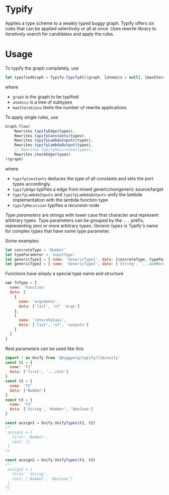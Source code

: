 # Typify
Applies a type scheme to a weakly typed buggy graph.
Typify offers six rules that can be applied selectively or all at once.
Uses rewrite library to iteratively search for candidates and apply the rules.

# Usage

To typify the graph completely, use<br/>

```js
let typifiedGraph = Typify.TypifyAll(graph, [atomics = null], [maxIterations = Infinity])
```
where

- `graph` is the graph to be typified
- `atomics` is a tree of subtypes
- `maxIterations` limits the number of rewrite applications

To apply single rules, use

```js
Graph.flow(
    Rewrites.typifyEdge(types),
    Rewrites.typifyConstants(types),
    Rewrites.typifyLambdaInputs(types),
    Rewrites.typifyLambdaOutput(types),
    // Rewrites.TypifyRecursion(types),
    Rewrites.checkEdge(types)
)(graph)
```

where

 - `typifyConstants` deduces the type of all constants and sets the port types accordingly.
 - `typifyEdge` typifies a edge from mixed generic/nongeneric source/target
 - `typifyLambdaInputs` and `typifyLambdaOutputs` unify the lambda implementation with the lambda function type
 - `typifyRecursion` typifies a recursion node

*Type parameters* are strings with lower case first character and represent arbitrary types.
Type parameters can be grouped by the `...` prefix, representing zero or more arbitrary types.
*Generic types* is Typify's name for complex types that have some type parameter.

Some examples:

```js
let concreteType = 'Number'
let typeParameter = 'inputType'
let genericType1 = { name: 'GenericType1', data: [concreteType, typeParameter] }
let genericType2 = { name: 'GenericType2', data: ['String', '...andMore'] }
```

Functions have simply a special type name and structure

```js
var fnType = {
  name: 'Function'
  data: [
    {
      name: 'arguments',
      data: ['list', 'of' 'args']
    },
    {
      name: 'returnValues',
      data: ['list', 'of', 'outputs']
    }
  ]
}
```

Rest parameters can be used like this:

```js
import * as Unify from '@buggyorg/typify/lib/unify'
const t1 = {
  name: 'T1'
  data: ['first', '...rest']
}
const t2 = {
  name: 'T2'
  data: ['Number']
}
const t3 = {
  name: 'T3'
  data: ['String', 'Number', 'Boolean']
}

const assign1 = Unify.UnifyTypes(t1, t2)
/*
 assign1 = {
   first: 'Number',
   rest: []
 }
*/

const assign2 = Unify.UnifyTypes(t1, t3)
/*
 assign2 = {
   first: 'String',
   rest: ['Number', 'Boolean']
 }
*/

```